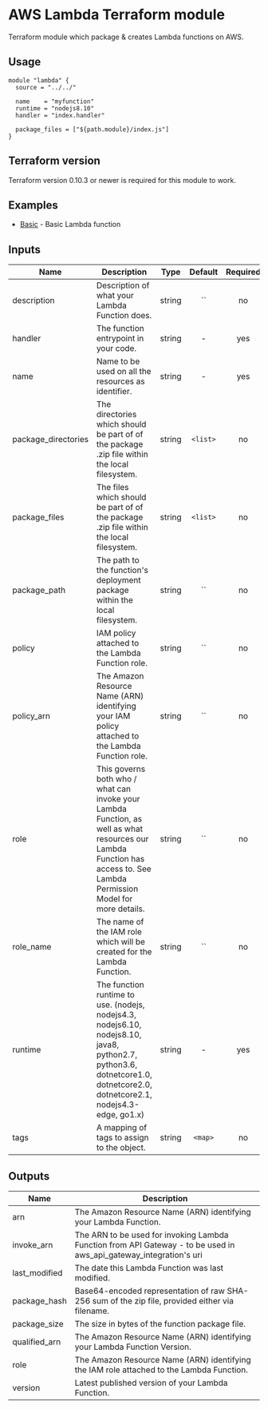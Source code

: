 # AWS Lambda Terraform module
Terraform module which package & creates Lambda functions on AWS.

## Usage
```hcl
module "lambda" {
  source = "../../"

  name    = "myfunction"
  runtime = "nodejs8.10"
  handler = "index.handler"

  package_files = ["${path.module}/index.js"]
}
```
## Terraform version
Terraform version 0.10.3 or newer is required for this module to work.

## Examples
* [Basic](https://github.com/howdio/terraform-aws-lambda/tree/master/examples/basic) - Basic Lambda function

## Inputs

| Name | Description | Type | Default | Required |
|------|-------------|:----:|:-----:|:-----:|
| description | Description of what your Lambda Function does. | string | `` | no |
| handler | The function entrypoint in your code. | string | - | yes |
| name | Name to be used on all the resources as identifier. | string | - | yes |
| package_directories | The directories which should be part of of the package .zip file within the local filesystem. | string | `<list>` | no |
| package_files | The files which should be part of of the package .zip file within the local filesystem. | string | `<list>` | no |
| package_path | The path to the function's deployment package within the local filesystem. | string | `` | no |
| policy | IAM policy attached to the Lambda Function role. | string | `` | no |
| policy_arn | The Amazon Resource Name (ARN) identifying your IAM policy attached to the Lambda Function role. | string | `` | no |
| role | This governs both who / what can invoke your Lambda Function, as well as what resources our Lambda Function has access to. See Lambda Permission Model for more details. | string | `` | no |
| role_name | The name of the IAM role which will be created for the Lambda Function. | string | `` | no |
| runtime | The function runtime to use. (nodejs, nodejs4.3, nodejs6.10, nodejs8.10, java8, python2.7, python3.6, dotnetcore1.0, dotnetcore2.0, dotnetcore2.1, nodejs4.3-edge, go1.x) | string | - | yes |
| tags | A mapping of tags to assign to the object. | string | `<map>` | no |

## Outputs

| Name | Description |
|------|-------------|
| arn | The Amazon Resource Name (ARN) identifying your Lambda Function. |
| invoke_arn | The ARN to be used for invoking Lambda Function from API Gateway - to be used in aws_api_gateway_integration's uri |
| last_modified | The date this Lambda Function was last modified. |
| package_hash | Base64-encoded representation of raw SHA-256 sum of the zip file, provided either via filename. |
| package_size | The size in bytes of the function package file. |
| qualified_arn | The Amazon Resource Name (ARN) identifying your Lambda Function Version. |
| role | The Amazon Resource Name (ARN) identifying the IAM role attached to the Lambda Function. |
| version | Latest published version of your Lambda Function. |
